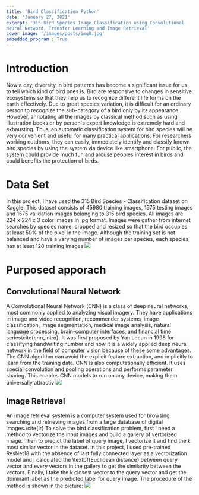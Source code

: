 ```yaml
---
title: 'Bird Classification Python'
date: 'January 27, 2021'
excerpt: '315 Bird Species Image Classification using Convolutional
Neural Netword, Transfer Learning and Image Retrieval'
cover_image: '/images/posts/img8.jpg'
embedded_program : True
---
```

# Introduction
Now a day, diversity in bird patterns has become a significant issue for us to tell which kind of bird ones is. Bird are responsive to changes in sensitive ecosystems so that they help us to recognize different life forms on the earth effectively. Due to great species variation, it is difficult for an ordinary person to recognize the sub-category of a bird only by its appearance. However, annotating all the images by classical method such as using illustration books or by person's expert knowledge is extremely hard and exhausting. Thus, an automatic classification system for bird species will be very convenient and useful for many practical applications. For researchers working outdoors, they can easily, immediately identify and classify known bird species by using the system via device like smartphone. For public, the system could provide much fun and arouse peoples interest in birds and could benefits the protection of birds.
# Data Set
In this project, I have used the 315 Bird Species - Classification dataset on Kaggle. This dataset consists of 45980 training images, 1575 testing images and 1575 validation images belonging to 315 bird species. All images are 224 x 224 x 3 color images in jpg format. Images were gather from internet searches by species name, cropped and resized so that the bird occupies at least 50$\%$ of the pixel in the image. Although the training set is not balanced and have a varying number of images per species, each species has at least 120 training images
![](/images/blog/bird-classification/Screenshot-2022-07-27-074202.jpg)
# Purposed apporach
## Convolutional Neural Network
A Convolutional Neural Network (CNN) is a class of deep neural networks, most commonly applied to analyzing visual imagery. They have applications in image and video recognition, recommender systems, image classification, image segmentation, medical image analysis, natural language processing, brain-computer interfaces, and financial time series\cite{cnn_intro}. It was first proposed by Yan Lecun in 1998 for classifying handwriting number and now it is a widely applied deep neural network in the field of computer vision because of these some advantages. The CNN algorithm can avoid the explicit feature extraction, and implicitly to learn from the training data. CNN is also computationally efficient. It uses special convolution and pooling operations and performs parameter sharing. This enables CNN models to run on any device, making them universally attractiv
![](/images/blog/bird-classification/net.jpg)
## Image Retrieval
An image retrieval system is a computer system used for browsing, searching and retrieving images from a large database of digital images.\cite{ir} To solve the bird classification problem, first I need a method to vectorize the input images and build a gallery of vertorized image. Then to predict the label of query image, I vectorize it and find the k most similar vector in the dataset. In this project, I used pre-trained ResNet18 with the absence of last fully connected layer as a vectorization model and I calculated the \textbf{Euclidean distance} between query vector and every vectors in the gallery to get the similarity between the vectors. Finally, I take the k closest vector to the query vector and get the dominant label as the predicted label for query image. The procedure of the method is shown in the picture:
![](/images/blog/bird-classification/imre.jpg)